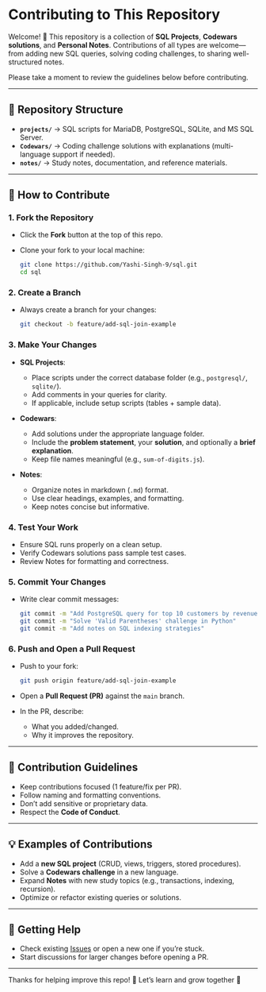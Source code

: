 # Contributing to This Repository

Welcome! 🎉
This repository is a collection of **SQL Projects**, **Codewars solutions**, and **Personal Notes**. Contributions of all types are welcome—from adding new SQL queries, solving coding challenges, to sharing well-structured notes.

Please take a moment to review the guidelines below before contributing.

---

## 📂 Repository Structure

* **`projects/`** → SQL scripts for MariaDB, PostgreSQL, SQLite, and MS SQL Server.
* **`Codewars/`** → Coding challenge solutions with explanations (multi-language support if needed).
* **`notes/`** → Study notes, documentation, and reference materials.

---

## 🚀 How to Contribute

### 1. Fork the Repository

* Click the **Fork** button at the top of this repo.
* Clone your fork to your local machine:

  ```bash
  git clone https://github.com/Yashi-Singh-9/sql.git
  cd sql
  ```

### 2. Create a Branch

* Always create a branch for your changes:

  ```bash
  git checkout -b feature/add-sql-join-example
  ```

### 3. Make Your Changes

* **SQL Projects**:

  * Place scripts under the correct database folder (e.g., `postgresql/`, `sqlite/`).
  * Add comments in your queries for clarity.
  * If applicable, include setup scripts (tables + sample data).

* **Codewars**:

  * Add solutions under the appropriate language folder.
  * Include the **problem statement**, your **solution**, and optionally a **brief explanation**.
  * Keep file names meaningful (e.g., `sum-of-digits.js`).

* **Notes**:

  * Organize notes in markdown (`.md`) format.
  * Use clear headings, examples, and formatting.
  * Keep notes concise but informative.

### 4. Test Your Work

* Ensure SQL runs properly on a clean setup.
* Verify Codewars solutions pass sample test cases.
* Review Notes for formatting and correctness.

### 5. Commit Your Changes

* Write clear commit messages:

  ```bash
  git commit -m "Add PostgreSQL query for top 10 customers by revenue"
  git commit -m "Solve 'Valid Parentheses' challenge in Python"
  git commit -m "Add notes on SQL indexing strategies"
  ```

### 6. Push and Open a Pull Request

* Push to your fork:

  ```bash
  git push origin feature/add-sql-join-example
  ```
* Open a **Pull Request (PR)** against the `main` branch.
* In the PR, describe:

  * What you added/changed.
  * Why it improves the repository.

---

## 📝 Contribution Guidelines

* Keep contributions focused (1 feature/fix per PR).
* Follow naming and formatting conventions.
* Don’t add sensitive or proprietary data.
* Respect the **Code of Conduct**.

---

## 💡 Examples of Contributions

* Add a **new SQL project** (CRUD, views, triggers, stored procedures).
* Solve a **Codewars challenge** in a new language.
* Expand **Notes** with new study topics (e.g., transactions, indexing, recursion).
* Optimize or refactor existing queries or solutions.

---

## 🤝 Getting Help

* Check existing [Issues](../../issues) or open a new one if you’re stuck.
* Start discussions for larger changes before opening a PR.

---

Thanks for helping improve this repo! 💜
Let’s learn and grow together 🚀
